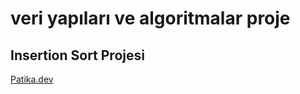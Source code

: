 # veri yapıları ve algoritmalar proje


## Insertion Sort Projesi
[Patika.dev](https://app.patika.dev/elifozturk)

